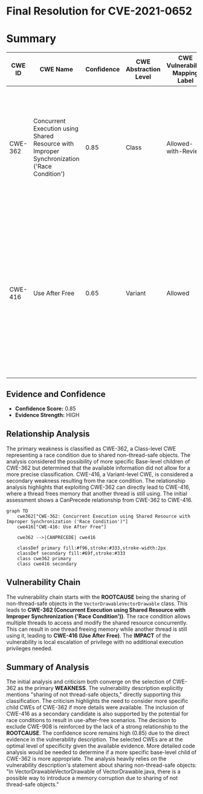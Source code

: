 # Final Resolution for CVE-2021-0652

# Summary
| CWE ID | CWE Name | Confidence | CWE Abstraction Level | CWE Vulnerability Mapping Label | CWE-Vulnerability Mapping Notes |
|---|---|---|---|---|---|
| CWE-362 | Concurrent Execution using Shared Resource with Improper Synchronization ('Race Condition') | 0.85 | Class | Allowed-with-Review | Primary CWE. Explicit mention of "sharing of not thread-safe objects" in vulnerability description. Consider more specific base level child CWE if more details are provided. |
| CWE-416 | Use After Free | 0.65 | Variant | Allowed | Secondary Candidate. Race condition (CWE-362) can allow one thread to free memory while another is still using it, leading to CWE-416. Requires further confirmation regarding when memory is freed prematurely. |

## Evidence and Confidence

*   **Confidence Score:** 0.85
*   **Evidence Strength:** HIGH

## Relationship Analysis
The primary weakness is classified as CWE-362, a Class-level CWE representing a race condition due to shared non-thread-safe objects. The analysis considered the possibility of more specific Base-level children of CWE-362 but determined that the available information did not allow for a more precise classification. CWE-416, a Variant-level CWE, is considered a secondary weakness resulting from the race condition. The relationship analysis highlights that exploiting CWE-362 can directly lead to CWE-416, where a thread frees memory that another thread is still using. The initial assessment shows a CanPrecede relationship from CWE-362 to CWE-416.

```mermaid
graph TD
    cwe362["CWE-362: Concurrent Execution using Shared Resource with Improper Synchronization ('Race Condition')"]
    cwe416["CWE-416: Use After Free"]
    
    cwe362 -->|CANPRECEDE| cwe416
    
    classDef primary fill:#f96,stroke:#333,stroke-width:2px
    classDef secondary fill:#69f,stroke:#333
    class cwe362 primary
    class cwe416 secondary
```

## Vulnerability Chain
The vulnerability chain starts with the **ROOTCAUSE** being the sharing of non-thread-safe objects in the `VectorDrawableVectorDrawable` class. This leads to **CWE-362 (Concurrent Execution using Shared Resource with Improper Synchronization ('Race Condition'))**. The race condition allows multiple threads to access and modify the shared resource concurrently. This can result in one thread freeing memory while another thread is still using it, leading to **CWE-416 (Use After Free)**. The **IMPACT** of the vulnerability is local escalation of privilege with no additional execution privileges needed.

## Summary of Analysis
The initial analysis and criticism both converge on the selection of CWE-362 as the primary **WEAKNESS**. The vulnerability description explicitly mentions "sharing of not thread-safe objects," directly supporting this classification. The criticism highlights the need to consider more specific child CWEs of CWE-362 if more details were available. The inclusion of CWE-416 as a secondary candidate is also supported by the potential for race conditions to result in use-after-free scenarios. The decision to exclude CWE-908 is reinforced by the lack of a strong relationship to the **ROOTCAUSE**. The confidence score remains high (0.85) due to the direct evidence in the vulnerability description. The selected CWEs are at the optimal level of specificity given the available evidence. More detailed code analysis would be needed to determine if a more specific base-level child of CWE-362 is more appropriate. The analysis heavily relies on the vulnerability description's statement about sharing non-thread-safe objects: "In VectorDrawableVectorDrawable of VectorDrawable.java, there is a possible way to introduce a memory corruption due to sharing of not thread-safe objects."